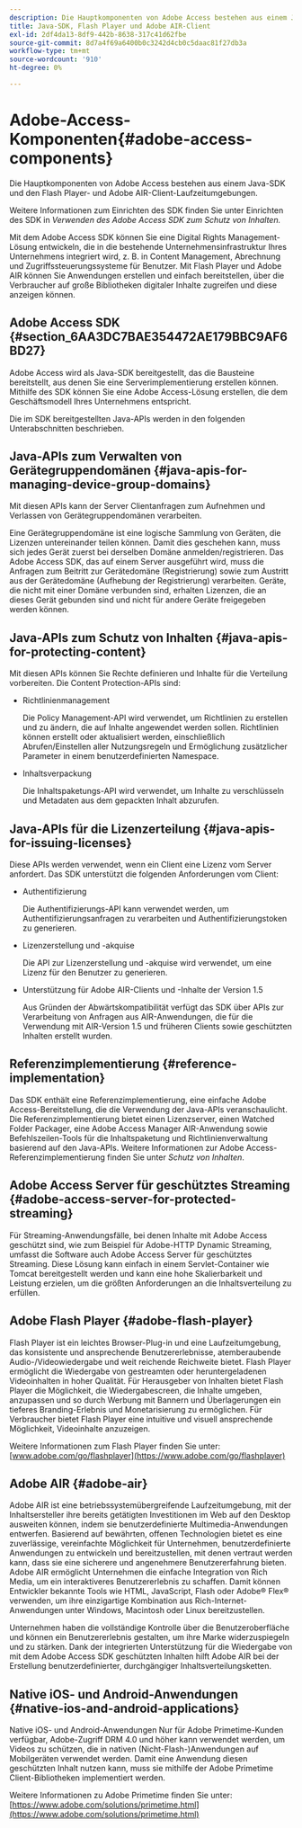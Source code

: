 ```yaml
---
description: Die Hauptkomponenten von Adobe Access bestehen aus einem Java-SDK und den Flash Player- und Adobe AIR-Client-Laufzeitumgebungen.
title: Java-SDK, Flash Player und Adobe AIR-Client
exl-id: 2df4da13-8df9-442b-8638-317c41d62fbe
source-git-commit: 8d7a4f69a6400b0c3242d4cb0c5daac81f27db3a
workflow-type: tm+mt
source-wordcount: '910'
ht-degree: 0%

---
```


# Adobe-Access-Komponenten{#adobe-access-components}

Die Hauptkomponenten von Adobe Access bestehen aus einem Java-SDK und den Flash Player- und Adobe AIR-Client-Laufzeitumgebungen.

Weitere Informationen zum Einrichten des SDK finden Sie unter Einrichten des SDK in *Verwenden des Adobe Access SDK zum Schutz von Inhalten.*

Mit dem Adobe Access SDK können Sie eine Digital Rights Management-Lösung entwickeln, die in die bestehende Unternehmensinfrastruktur Ihres Unternehmens integriert wird, z. B. in Content Management, Abrechnung und Zugriffssteuerungssysteme für Benutzer. Mit Flash Player und Adobe AIR können Sie Anwendungen erstellen und einfach bereitstellen, über die Verbraucher auf große Bibliotheken digitaler Inhalte zugreifen und diese anzeigen können.

## Adobe Access SDK {#section_6AA3DC7BAE354472AE179BBC9AF6BD27}

Adobe Access wird als Java-SDK bereitgestellt, das die Bausteine bereitstellt, aus denen Sie eine Serverimplementierung erstellen können. Mithilfe des SDK können Sie eine Adobe Access-Lösung erstellen, die dem Geschäftsmodell Ihres Unternehmens entspricht.

Die im SDK bereitgestellten Java-APIs werden in den folgenden Unterabschnitten beschrieben.

## Java-APIs zum Verwalten von Gerätegruppendomänen {#java-apis-for-managing-device-group-domains}

Mit diesen APIs kann der Server Clientanfragen zum Aufnehmen und Verlassen von Gerätegruppendomänen verarbeiten.

Eine Gerätegruppendomäne ist eine logische Sammlung von Geräten, die Lizenzen untereinander teilen können. Damit dies geschehen kann, muss sich jedes Gerät zuerst bei derselben Domäne anmelden/registrieren. Das Adobe Access SDK, das auf einem Server ausgeführt wird, muss die Anfragen zum Beitritt zur Gerätedomäne (Registrierung) sowie zum Austritt aus der Gerätedomäne (Aufhebung der Registrierung) verarbeiten. Geräte, die nicht mit einer Domäne verbunden sind, erhalten Lizenzen, die an dieses Gerät gebunden sind und nicht für andere Geräte freigegeben werden können.

## Java-APIs zum Schutz von Inhalten {#java-apis-for-protecting-content}

Mit diesen APIs können Sie Rechte definieren und Inhalte für die Verteilung vorbereiten. Die Content Protection-APIs sind:

* Richtlinienmanagement

  Die Policy Management-API wird verwendet, um Richtlinien zu erstellen und zu ändern, die auf Inhalte angewendet werden sollen. Richtlinien können erstellt oder aktualisiert werden, einschließlich Abrufen/Einstellen aller Nutzungsregeln und Ermöglichung zusätzlicher Parameter in einem benutzerdefinierten Namespace.

* Inhaltsverpackung

  Die Inhaltspaketungs-API wird verwendet, um Inhalte zu verschlüsseln und Metadaten aus dem gepackten Inhalt abzurufen.

## Java-APIs für die Lizenzerteilung {#java-apis-for-issuing-licenses}

Diese APIs werden verwendet, wenn ein Client eine Lizenz vom Server anfordert. Das SDK unterstützt die folgenden Anforderungen vom Client:

* Authentifizierung

  Die Authentifizierungs-API kann verwendet werden, um Authentifizierungsanfragen zu verarbeiten und Authentifizierungstoken zu generieren.

* Lizenzerstellung und -akquise

  Die API zur Lizenzerstellung und -akquise wird verwendet, um eine Lizenz für den Benutzer zu generieren.

* Unterstützung für Adobe AIR-Clients und -Inhalte der Version 1.5

  Aus Gründen der Abwärtskompatibilität verfügt das SDK über APIs zur Verarbeitung von Anfragen aus AIR-Anwendungen, die für die Verwendung mit AIR-Version 1.5 und früheren Clients sowie geschützten Inhalten erstellt wurden.

## Referenzimplementierung {#reference-implementation}

Das SDK enthält eine Referenzimplementierung, eine einfache Adobe Access-Bereitstellung, die die Verwendung der Java-APIs veranschaulicht. Die Referenzimplementierung bietet einen Lizenzserver, einen Watched Folder Packager, eine Adobe Access Manager AIR-Anwendung sowie Befehlszeilen-Tools für die Inhaltspaketung und Richtlinienverwaltung basierend auf den Java-APIs. Weitere Informationen zur Adobe Access-Referenzimplementierung finden Sie unter *Schutz von Inhalten*.

## Adobe Access Server für geschütztes Streaming {#adobe-access-server-for-protected-streaming}

Für Streaming-Anwendungsfälle, bei denen Inhalte mit Adobe Access geschützt sind, wie zum Beispiel für Adobe-HTTP Dynamic Streaming, umfasst die Software auch Adobe Access Server für geschütztes Streaming. Diese Lösung kann einfach in einem Servlet-Container wie Tomcat bereitgestellt werden und kann eine hohe Skalierbarkeit und Leistung erzielen, um die größten Anforderungen an die Inhaltsverteilung zu erfüllen.

## Adobe Flash Player {#adobe-flash-player}

Flash Player ist ein leichtes Browser-Plug-in und eine Laufzeitumgebung, das konsistente und ansprechende Benutzererlebnisse, atemberaubende Audio-/Videowiedergabe und weit reichende Reichweite bietet. Flash Player ermöglicht die Wiedergabe von gestreamten oder heruntergeladenen Videoinhalten in hoher Qualität. Für Herausgeber von Inhalten bietet Flash Player die Möglichkeit, die Wiedergabescreen, die Inhalte umgeben, anzupassen und so durch Werbung mit Bannern und Überlagerungen ein tieferes Branding-Erlebnis und Monetarisierung zu ermöglichen. Für Verbraucher bietet Flash Player eine intuitive und visuell ansprechende Möglichkeit, Videoinhalte anzuzeigen.

Weitere Informationen zum Flash Player finden Sie unter: [www.adobe.com/go/flashplayer](https://www.adobe.com/go/flashplayer)

## Adobe AIR {#adobe-air}

Adobe AIR ist eine betriebssystemübergreifende Laufzeitumgebung, mit der Inhaltsersteller ihre bereits getätigten Investitionen im Web auf den Desktop ausweiten können, indem sie benutzerdefinierte Multimedia-Anwendungen entwerfen. Basierend auf bewährten, offenen Technologien bietet es eine zuverlässige, vereinfachte Möglichkeit für Unternehmen, benutzerdefinierte Anwendungen zu entwickeln und bereitzustellen, mit denen vertraut werden kann, dass sie eine sicherere und angenehmere Benutzererfahrung bieten. Adobe AIR ermöglicht Unternehmen die einfache Integration von Rich Media, um ein interaktiveres Benutzererlebnis zu schaffen. Damit können Entwickler bekannte Tools wie HTML, JavaScript, Flash oder Adobe® Flex® verwenden, um ihre einzigartige Kombination aus Rich-Internet-Anwendungen unter Windows, Macintosh oder Linux bereitzustellen.

Unternehmen haben die vollständige Kontrolle über die Benutzeroberfläche und können ein Benutzererlebnis gestalten, um ihre Marke widerzuspiegeln und zu stärken. Dank der integrierten Unterstützung für die Wiedergabe von mit dem Adobe Access SDK geschützten Inhalten hilft Adobe AIR bei der Erstellung benutzerdefinierter, durchgängiger Inhaltsverteilungsketten.

## Native iOS- und Android-Anwendungen {#native-ios-and-android-applications}

Native iOS- und Android-Anwendungen Nur für Adobe Primetime-Kunden verfügbar, Adobe-Zugriff DRM 4.0 und höher kann verwendet werden, um Videos zu schützen, die in nativen (Nicht-Flash-)Anwendungen auf Mobilgeräten verwendet werden. Damit eine Anwendung diesen geschützten Inhalt nutzen kann, muss sie mithilfe der Adobe Primetime Client-Bibliotheken implementiert werden.

Weitere Informationen zu Adobe Primetime finden Sie unter: [https://www.adobe.com/solutions/primetime.html](https://www.adobe.com/solutions/primetime.html)
